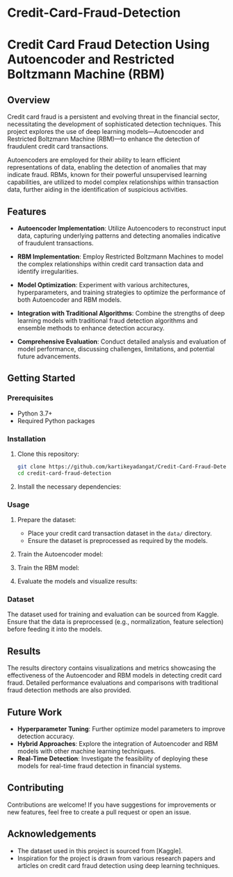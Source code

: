 # Credit-Card-Fraud-Detection
# Credit Card Fraud Detection Using Autoencoder and Restricted Boltzmann Machine (RBM)

## Overview

Credit card fraud is a persistent and evolving threat in the financial sector, necessitating the development of sophisticated detection techniques. This project explores the use of deep learning models—Autoencoder and Restricted Boltzmann Machine (RBM)—to enhance the detection of fraudulent credit card transactions.

Autoencoders are employed for their ability to learn efficient representations of data, enabling the detection of anomalies that may indicate fraud. RBMs, known for their powerful unsupervised learning capabilities, are utilized to model complex relationships within transaction data, further aiding in the identification of suspicious activities.

## Features

- **Autoencoder Implementation**: Utilize Autoencoders to reconstruct input data, capturing underlying patterns and detecting anomalies indicative of fraudulent transactions.
  
- **RBM Implementation**: Employ Restricted Boltzmann Machines to model the complex relationships within credit card transaction data and identify irregularities.

- **Model Optimization**: Experiment with various architectures, hyperparameters, and training strategies to optimize the performance of both Autoencoder and RBM models.

- **Integration with Traditional Algorithms**: Combine the strengths of deep learning models with traditional fraud detection algorithms and ensemble methods to enhance detection accuracy.

- **Comprehensive Evaluation**: Conduct detailed analysis and evaluation of model performance, discussing challenges, limitations, and potential future advancements.


## Getting Started

### Prerequisites

- Python 3.7+
- Required Python packages

### Installation

1. Clone this repository:
    ```bash
    git clone https://github.com/kartikeyadangat/Credit-Card-Fraud-Detection
    cd credit-card-fraud-detection
    ```

2. Install the necessary dependencies:

### Usage

1. Prepare the dataset:
   - Place your credit card transaction dataset in the `data/` directory.
   - Ensure the dataset is preprocessed as required by the models.

2. Train the Autoencoder model:

3. Train the RBM model:

4. Evaluate the models and visualize results:

### Dataset

The dataset used for training and evaluation can be sourced from Kaggle. Ensure that the data is preprocessed (e.g., normalization, feature selection) before feeding it into the models.

## Results

The results directory contains visualizations and metrics showcasing the effectiveness of the Autoencoder and RBM models in detecting credit card fraud. Detailed performance evaluations and comparisons with traditional fraud detection methods are also provided.

## Future Work

- **Hyperparameter Tuning**: Further optimize model parameters to improve detection accuracy.
- **Hybrid Approaches**: Explore the integration of Autoencoder and RBM models with other machine learning techniques.
- **Real-Time Detection**: Investigate the feasibility of deploying these models for real-time fraud detection in financial systems.

## Contributing

Contributions are welcome! If you have suggestions for improvements or new features, feel free to create a pull request or open an issue.

## Acknowledgements

- The dataset used in this project is sourced from [Kaggle].
- Inspiration for the project is drawn from various research papers and articles on credit card fraud detection using deep learning techniques.

